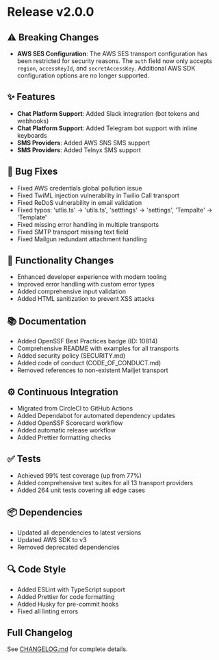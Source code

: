 # Release v2.0.0

## ⚠️ Breaking Changes

- **AWS SES Configuration**: The AWS SES transport configuration has been restricted for security reasons. The `auth` field now only accepts `region`, `accessKeyId`, and `secretAccessKey`. Additional AWS SDK configuration options are no longer supported.

## ✨ Features

- **Chat Platform Support**: Added Slack integration (bot tokens and webhooks)
- **Chat Platform Support**: Added Telegram bot support with inline keyboards
- **SMS Providers**: Added AWS SNS SMS support
- **SMS Providers**: Added Telnyx SMS support

## 🐛 Bug Fixes

- Fixed AWS credentials global pollution issue
- Fixed TwiML injection vulnerability in Twilio Call transport
- Fixed ReDoS vulnerability in email validation
- Fixed typos: 'utlis.ts' → 'utils.ts', 'setttings' → 'settings', 'Tempalte' → 'Template'
- Fixed missing error handling in multiple transports
- Fixed SMTP transport missing text field
- Fixed Mailgun redundant attachment handling

## 🔧 Functionality Changes

- Enhanced developer experience with modern tooling
- Improved error handling with custom error types
- Added comprehensive input validation
- Added HTML sanitization to prevent XSS attacks

## 📚 Documentation

- Added OpenSSF Best Practices badge (ID: 10814)
- Comprehensive README with examples for all transports
- Added security policy (SECURITY.md)
- Added code of conduct (CODE_OF_CONDUCT.md)
- Removed references to non-existent Mailjet transport

## ⚙️ Continuous Integration

- Migrated from CircleCI to GitHub Actions
- Added Dependabot for automated dependency updates
- Added OpenSSF Scorecard workflow
- Added automatic release workflow
- Added Prettier formatting checks

## ✅ Tests

- Achieved 99% test coverage (up from 77%)
- Added comprehensive test suites for all 13 transport providers
- Added 264 unit tests covering all edge cases

## 📦 Dependencies

- Updated all dependencies to latest versions
- Updated AWS SDK to v3
- Removed deprecated dependencies

## 🔍 Code Style

- Added ESLint with TypeScript support
- Added Prettier for code formatting
- Added Husky for pre-commit hooks
- Fixed all linting errors

## Full Changelog

See [CHANGELOG.md](./CHANGELOG.md) for complete details.